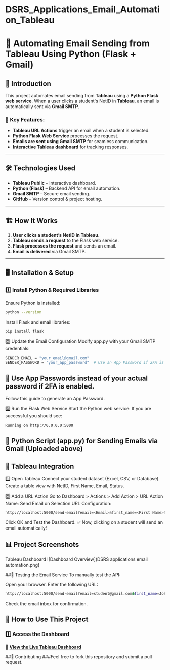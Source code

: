# DSRS_Applications_Email_Automation_Tableau
# 📩 Automating Email Sending from Tableau Using Python (Flask + Gmail)

## 📌 Introduction
This project automates email sending from **Tableau** using a **Python Flask web service**. When a user clicks a student's NetID in **Tableau**, an email is automatically sent via **Gmail SMTP**. 

### 🎯 Key Features:
- **Tableau URL Actions** trigger an email when a student is selected.
- **Python Flask Web Service** processes the request.
- **Emails are sent using Gmail SMTP** for seamless communication.
- **Interactive Tableau dashboard** for tracking responses.

---

## 🛠️ Technologies Used
- **Tableau Public** – Interactive dashboard.
- **Python (Flask)** – Backend API for email automation.
- **Gmail SMTP** – Secure email sending.
- **GitHub** – Version control & project hosting.

---

## 🏗️ How It Works
1. **User clicks a student’s NetID in Tableau.**
2. **Tableau sends a request** to the Flask web service.
3. **Flask processes the request** and sends an email.
4. **Email is delivered** via Gmail SMTP.

---

## 🖥️ Installation & Setup

### **1️⃣ Install Python & Required Libraries**
Ensure Python is installed:
```sh
python --version
```
Install Flask and email libraries:
```sh
pip install flask
```
2️⃣ Update the Email Configuration
Modify app.py with your Gmail SMTP credentials:
```sh
SENDER_EMAIL = "your_email@gmail.com"
SENDER_PASSWORD = "your_app_password"  # Use an App Password if 2FA is enabled
```
## 🚨 Use App Passwords instead of your actual password if 2FA is enabled.
Follow this guide to generate an App Password.

3️⃣ Run the Flask Web Service
Start the Python web service:
If you are successful you should see:
```sh
Running on http://0.0.0.0:5000
```
## 📧 Python Script (app.py) for Sending Emails via Gmail (Uploaded above)
## 📝 Tableau Integration
1️⃣ Open Tableau
Connect your student dataset (Excel, CSV, or Database).
Create a table view with NetID, First Name, Email, Status.

2️⃣ Add a URL Action
Go to Dashboard > Actions > Add Action > URL
Action Name: Send Email on Selection
URL Configuration:
```sh
http://localhost:5000/send-email?email=<Email>&first_name=<First Name>&status=selected
```
Click OK and Test the Dashboard.
✅ Now, clicking on a student will send an email automatically!

## 📊 Project Screenshots
Tableau Dashboard
![Dashboard Overview](DSRS applications email automation.png)

##🚀 Testing the Email Service
To manually test the API:

Open your browser.
Enter the following URL:
```sh
http://localhost:5000/send-email?email=student@gmail.com&first_name=John&status=selected
```
Check the email inbox for confirmation.

## 🚀 How to Use This Project
### **1️⃣ Access the Dashboard**
🔗 **[View the Live Tableau Dashboard](https://public.tableau.com/views/DSRSApplicationsEmailAutomation/Dashboard1?:language=en-US&publish=yes&:sid=&:redirect=auth&:display_count=n&:origin=viz_share_link)**

##🤝 Contributing
###Feel free to fork this repository and submit a pull request.







